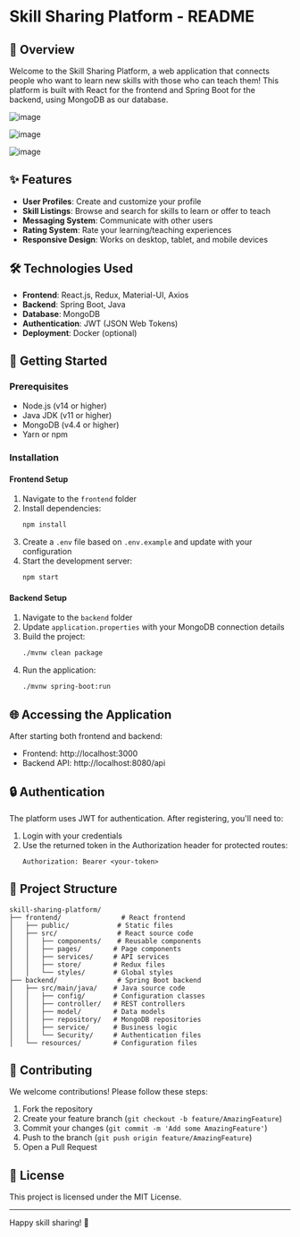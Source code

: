 # Skill Sharing Platform - README

## 🌟 Overview
Welcome to the Skill Sharing Platform, a web application that connects people who want to learn new skills with those who can teach them! This platform is built with React for the frontend and Spring Boot for the backend, using MongoDB as our database.

![image](https://github.com/user-attachments/assets/c6133a34-55fb-4be6-b17f-b441ebe3b70e)

![image](https://github.com/user-attachments/assets/0a851918-1e2a-4933-bcab-60d33a242267)

![image](https://github.com/user-attachments/assets/9b467e5e-4c19-4d1d-a747-fbe0762e4b15)


## ✨ Features
- **User Profiles**: Create and customize your profile
- **Skill Listings**: Browse and search for skills to learn or offer to teach
- **Messaging System**: Communicate with other users
- **Rating System**: Rate your learning/teaching experiences
- **Responsive Design**: Works on desktop, tablet, and mobile devices

## 🛠️ Technologies Used
- **Frontend**: React.js, Redux, Material-UI, Axios
- **Backend**: Spring Boot, Java
- **Database**: MongoDB
- **Authentication**: JWT (JSON Web Tokens)
- **Deployment**: Docker (optional)

## 🚀 Getting Started

### Prerequisites
- Node.js (v14 or higher)
- Java JDK (v11 or higher)
- MongoDB (v4.4 or higher)
- Yarn or npm

### Installation

#### Frontend Setup
1. Navigate to the `frontend` folder
2. Install dependencies:
   ```bash
   npm install
   ```
3. Create a `.env` file based on `.env.example` and update with your configuration
4. Start the development server:
   ```bash
   npm start
   ```

#### Backend Setup
1. Navigate to the `backend` folder
2. Update `application.properties` with your MongoDB connection details
3. Build the project:
   ```bash
   ./mvnw clean package
   ```
4. Run the application:
   ```bash
   ./mvnw spring-boot:run
   ```

## 🌐 Accessing the Application
After starting both frontend and backend:
- Frontend: http://localhost:3000
- Backend API: http://localhost:8080/api

## 🔒 Authentication
The platform uses JWT for authentication. After registering, you'll need to:
1. Login with your credentials
2. Use the returned token in the Authorization header for protected routes:
   ```
   Authorization: Bearer <your-token>
   ```

## 📂 Project Structure
```
skill-sharing-platform/
├── frontend/               # React frontend
│   ├── public/            # Static files
│   ├── src/               # React source code
│   │   ├── components/    # Reusable components
│   │   ├── pages/        # Page components
│   │   ├── services/     # API services
│   │   ├── store/        # Redux files
│   │   └── styles/       # Global styles
├── backend/               # Spring Boot backend
│   ├── src/main/java/    # Java source code
│   │   ├── config/       # Configuration classes
│   │   ├── controller/   # REST controllers
│   │   ├── model/        # Data models
│   │   ├── repository/   # MongoDB repositories
│   │   ├── service/      # Business logic
│   │   └── Security/     # Authentication files
│   └── resources/        # Configuration files
```
## 🤝 Contributing
We welcome contributions! Please follow these steps:
1. Fork the repository
2. Create your feature branch (`git checkout -b feature/AmazingFeature`)
3. Commit your changes (`git commit -m 'Add some AmazingFeature'`)
4. Push to the branch (`git push origin feature/AmazingFeature`)
5. Open a Pull Request

## 📄 License
This project is licensed under the MIT License.

---

Happy skill sharing! 🎉
